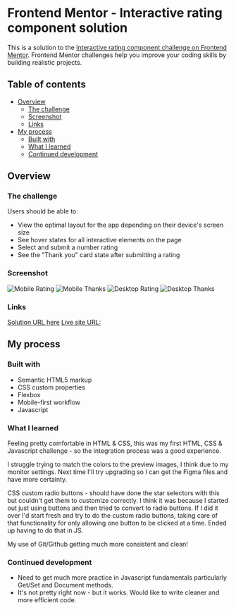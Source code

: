 # Frontend Mentor - Interactive rating component solution

This is a solution to the [Interactive rating component challenge on Frontend Mentor](https://www.frontendmentor.io/challenges/interactive-rating-component-koxpeBUmI). Frontend Mentor challenges help you improve your coding skills by building realistic projects. 

## Table of contents

- [Overview](#overview)
  - [The challenge](#the-challenge)
  - [Screenshot](#screenshot)
  - [Links](#links)
- [My process](#my-process)
  - [Built with](#built-with)
  - [What I learned](#what-i-learned)
  - [Continued development](#continued-development)
 

## Overview

### The challenge

Users should be able to:

- View the optimal layout for the app depending on their device's screen size
- See hover states for all interactive elements on the page
- Select and submit a number rating
- See the "Thank you" card state after submitting a rating

### Screenshot

![Mobile Rating](.images/mobile_rating_screenshot.jpg)
![Mobile Thanks](.images/mobile_thanks_screenshot.jpg)
![Desktop Rating](.images/desktop_rating_screenshot.jpg)
![Desktop Thanks](.images/desktop_thanks_screenshot.jpg)

### Links

[Solution URL here](https://github.com/Johnsonworld/FEMentor-Interactive-Rating)
[Live site URL:](https://johnsonworld.github.io/FEMentor-Interactive-Rating/)

## My process

### Built with

- Semantic HTML5 markup
- CSS custom properties
- Flexbox
- Mobile-first workflow
- Javascript


### What I learned

Feeling pretty comfortable in HTML & CSS, this was my first HTML, CSS & Javascript challenge - so the integration process was a good experience.

I struggle trying to match the colors to the preview images, I think due to my monitor settings.  Next time I'll try upgrading so I can get the Figma files and have more certainty.

CSS custom radio buttons - should have done the star selectors with this but couldn't get them to customize correctly.  I think it was because I started out just using buttons and then tried to convert to radio buttons.  If I did it over I'd start fresh and try to do the custom radio buttons, taking care of that functionality for only allowing one button to be clicked at a time.  Ended up having to do that in JS.

My use of Git/Github getting much more consistent and clean! 

### Continued development

- Need to get much more practice in Javascript fundamentals particularly Get/Set and Document methods.  
- It's not pretty right now - but it works.  Would like to write cleaner and more efficient code.






